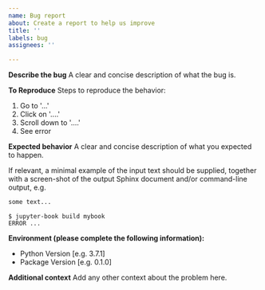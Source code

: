 ```yaml
---
name: Bug report
about: Create a report to help us improve
title: ''
labels: bug
assignees: ''

---
```


**Describe the bug**
A clear and concise description of what the bug is.

**To Reproduce**
Steps to reproduce the behavior:
1. Go to '...'
2. Click on '....'
3. Scroll down to '....'
4. See error

**Expected behavior**
A clear and concise description of what you expected to happen.

If relevant, a minimal example of the input text should be supplied,
together with a screen-shot of the output Sphinx document and/or command-line output, e.g.

```markdown
some text...
```

```console
$ jupyter-book build mybook
ERROR ...
```

**Environment (please complete the following information):**
 - Python Version [e.g. 3.7.1]
 - Package Version [e.g. 0.1.0]

**Additional context**
Add any other context about the problem here.
